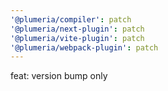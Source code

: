 ```yaml
---
'@plumeria/compiler': patch
'@plumeria/next-plugin': patch
'@plumeria/vite-plugin': patch
'@plumeria/webpack-plugin': patch
---
```


feat: version bump only
